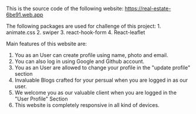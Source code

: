 This is the source code of the following website:
https://real-estate-6be91.web.app

The following packages are used for challenge of this project:
    1. animate.css
    2. swiper
    3. react-hook-form
    4. React-leaflet
 

Main features of this website are:
1. You as an User can create profile using name, photo and email.
2. You can also log in using Google and Github account.
3. You as an User are allowed to change your profile in the "update profile" section
4. Invaluable Blogs crafted for your persual when you are logged in as our user.
5. We welcome you as our valuable client when you are logged in the "User Profile" Section
6. This website is completely responsive in all kind of devices.